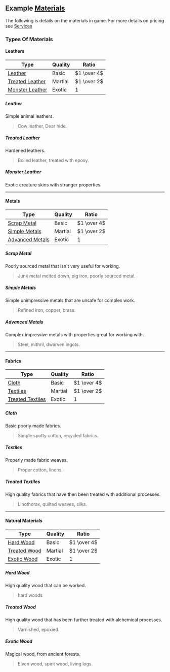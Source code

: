 ## Example [Materials](Resources#Materials)
The following is details on the materials in game. For more details on pricing see [Services](Services)

### Types Of Materials

#### Leathers
| Type                                  | Quality | Ratio       |
| ------------------------------------- | ------- | ----------- |
| [Leather](#Leather)                   | Basic   | $1 \over 4$ |
| [Treated Leather](#Treated%20Leather) | Martial | $1 \over 2$ |
| [Monster Leather](#Monster%20Leather) | Exotic  | $1$         |

##### Leather
Simple animal leathers.

> Cow leather, Dear hide.

##### Treated Leather
Hardened leathers.

> Boiled leather, treated with epoxy. 

##### Monster Leather
Exotic creature skins with stranger properties.

---

#### Metals
| Type                                  | Quality | Ratio       |
| ------------------------------------- | ------- | ----------- |
| [Scrap Metal](#Scrap%20Metal)         | Basic   | $1 \over 4$ |
| [Simple Metals](#Simple%20Metals)     | Martial | $1 \over 2$ |
| [Advanced Metals](#Advanced%20Metals) | Exotic  | $1$         |

##### Scrap Metal
Poorly sourced metal that isn't very useful for working.

> Junk metal melted down, pig iron, poorly sourced metal.

##### Simple Metals
Simple unimpressive metals that are unsafe for complex work.

> Refined iron, copper, brass.

##### Advanced Metals
Complex impressive metals with properties great for working with.

> Steel, mithril, dwarven ingots.

---

#### Fabrics
| Type                                    | Quality | Ratio       |
| --------------------------------------- | ------- | ----------- |
| [Cloth](#Cloth)                         | Basic   | $1 \over 4$ | 
| [Textiles](#Textiles)                   | Martial | $1 \over 2$ |
| [Treated Textiles](#Treated%20Textiles) | Exotic  | $1$         |

##### Cloth
Basic poorly made fabrics.

> Simple spotty cotton, recycled fabrics.

##### Textiles
Properly made fabric weaves.

> Proper cotton, linens.

##### Treated Textiles
High quality fabrics that have then been treated with additional processes.

> Linothorax, quilted weaves, silks.

---

#### Natural Materials
| Type                            | Quality | Ratio       |
| ------------------------------- | ------- | ----------- |
| [Hard Wood](#Hard%20Wood)       | Basic   | $1 \over 4$ |
| [Treated Wood](#Treated%20Wood) | Martial | $1 \over 2$ |
| [Exotic Wood](#Exotic%20Wood)   | Exotic  | $1$         |

##### Hard Wood
High quality wood that can be worked.

> hard woods

##### Treated Wood
High quality wood that has been further treated with alchemical processes.

> Varnished, epoxied.

##### Exotic Wood
Magical wood, from ancient forests.

> Elven wood, spirit wood, living logs.